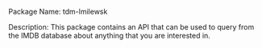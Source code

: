 Package Name: tdm-lmilewsk

Description: This package contains an API that can be used to query from the IMDB database about anything that you are interested in.